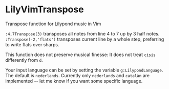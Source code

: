 # LilyVimTranspose
Transpose function for Lilypond music in Vim

`:4,7Transpose(3)` transposes all notes from line 4 to 7 up by 3 half notes.
`:Transpose(-2,'flats')` transposes current line by a whole step, preferring to write flats over sharps.

This function does not preserve musical finesse: It does not treat `cisis` differently from `d`.

Your input language can be set by setting the variable `g:LilypondLanguage`. The default is `nederlands`. Currently only `nederlands` and `catalàn` are implemented -- let me know if you want some specific language.
